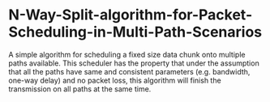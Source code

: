 # N-Way-Split-algorithm-for-Packet-Scheduling-in-Multi-Path-Scenarios
A simple algorithm for scheduling a fixed size data chunk onto multiple paths available. 
This scheduler has the property that under the assumption that all the paths have same and 
consistent parameters (e.g. bandwidth, one-way delay) and no packet loss, this algorithm will 
finish the transmission on all paths at the same time.
